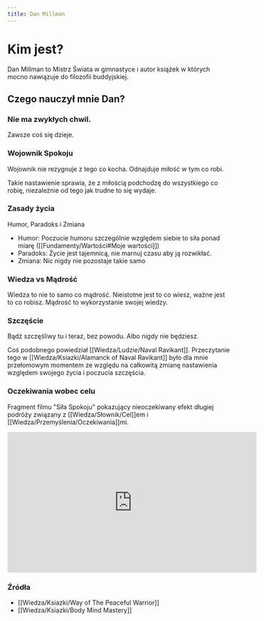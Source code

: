 ```yaml
---
title: Dan Millman
---
```


# Kim jest?
Dan Millman to Mistrz Świata w gimnastyce i autor książek w których mocno nawiązuje do filozofii buddyjskiej.


## Czego nauczył mnie Dan? 

### Nie ma zwykłych chwil.
Zawsze coś się dzieje. 

### Wojownik Spokoju
Wojownik nie rezygnuje z tego co kocha. Odnajduje miłość w tym co robi.

Takie nastawienie sprawia, że z miłością podchodzę do wszystkiego co robię, niezależnie od tego jak trudne to się wydaje. 

### Zasady życia
Humor, Paradoks i Zmiana

- Humor: Poczucie humoru szczególnie względem siebie to siła ponad miarę ([[Fundamenty/Wartości#Moje wartości]])
- Paradoks: Życie jest tajemnicą, nie marnuj czasu aby ją rozwikłać.
- Zmiana: Nic nigdy nie pozostaje takie samo

### Wiedza vs Mądrość
Wiedza to nie to samo co mądrość. Nieistotne jest to co wiesz, ważne jest to co robisz. Mądrość to wykorzystanie swojej wiedzy. 

### Szczęście
Bądź szczęśliwy tu i teraz, bez powodu. Albo nigdy nie będziesz. 

Coś podobnego powiedział [[Wiedza/Ludzie/Naval Ravikant]]. Przeczytanie tego w [[Wiedza/Ksiazki/Alamanck of Naval Ravikant]] było dla mnie przełomowym momentem ze względu na całkowitą zmianę nastawienia względem swojego życia i poczucia szczęścia. 

### Oczekiwania wobec celu
Fragment filmu "Siła Spokoju" pokazujący nieoczekiwany efekt długiej podróży związany z [[Wiedza/Słownik/Cel]]em i [[Wiedza/Przemyślenia/Oczekiwania]]mi.

<iframe width="560" height="315" src="https://www.youtube.com/embed/wdKzBrzl_i8" title="YouTube video player" frameborder="0" allow="accelerometer; autoplay; clipboard-write; encrypted-media; gyroscope; picture-in-picture" allowfullscreen></iframe>

### Źródła
- [[Wiedza/Ksiazki/Way of The Peaceful Warrior]]
- [[Wiedza/Ksiazki/Body Mind Mastery]]
